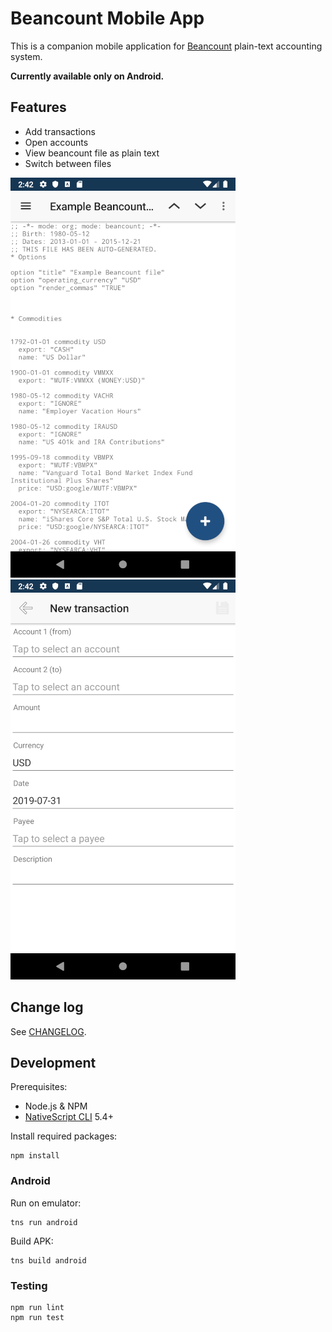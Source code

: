# Beancount Mobile App

This is a companion mobile application for [Beancount](http://furius.ca/beancount/) plain-text accounting system.

**Currently available only on Android.**

## Features

* Add transactions
* Open accounts
* View beancount file as plain text
* Switch between files

![File content page](metadata/en-US/images/phoneScreenshots/screenshot_text.png)
![Transaction form](metadata/en-US/images/phoneScreenshots/screenshot_txn.png)

## Change log

See [CHANGELOG](CHANGELOG.md).

## Development

Prerequisites:

* Node.js & NPM
* [NativeScript CLI](https://docs.nativescript.org/angular/start/quick-setup#step-2-install-the-nativescript-cli) 5.4+

Install required packages:

```
npm install
```

### Android

Run on emulator:

```
tns run android
```

Build APK:

```
tns build android
```

### Testing

```
npm run lint
npm run test
```
